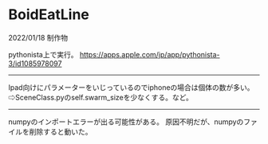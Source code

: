 # BoidEatLine
2022/01/18 制作物

pythonista上で実行。
https://apps.apple.com/jp/app/pythonista-3/id1085978097

-------------
Ipad向けにパラメーターをいじっているのでiphoneの場合は個体の数が多い。
⇨SceneClass.pyのself.swarm_sizeを少なくする。など。

-------------
numpyのインポートエラーが出る可能性がある。
原因不明だが、numpyのファイルを削除すると動いた。
